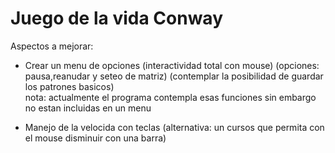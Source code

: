 # Juego de la vida Conway
Aspectos a mejorar:
- Crear un menu de opciones (interactividad total con mouse) (opciones: pausa,reanudar y seteo de matriz)
(contemplar la posibilidad de guardar los patrones basicos)\
nota: actualmente el programa contempla esas funciones sin embargo no estan incluidas en un menu

- Manejo de la velocida con teclas (alternativa: un cursos que permita con el mouse disminuir con una barra)

